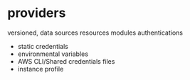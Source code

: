 # providers
versioned, 
data sources
resources
modules
authentications

- static credentials
- environmental variables
- AWS CLI/Shared credentials files
- instance profile